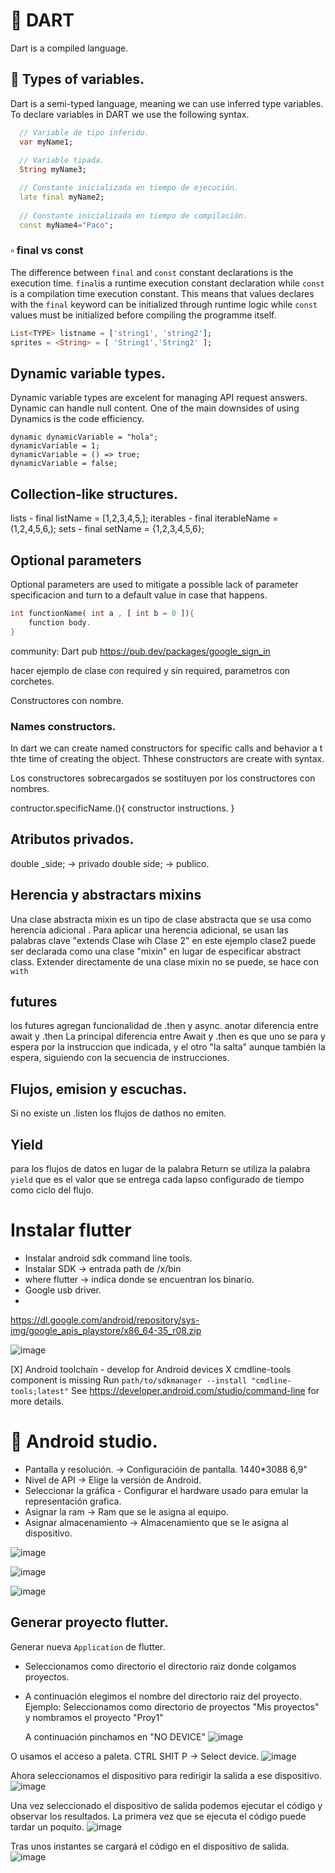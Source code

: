 # :pushpin: DART
Dart is a compiled language.


## :small_blue_diamond: Types of variables.
Dart is a semi-typed language, meaning we can use inferred type variables. To declare variables in DART we use the following syntax.

```dart
  // Variable de tipo inferido.
  var myName1;
  
  // Variable tipada.
  String myName3;

  // Constante inicializada en tiempo de ejecución.  
  late final myName2;
    
  // Constante inicializada en tiempo de compilación.
  const myName4="Paco";
```

### :white_small_square: final vs const
The difference between `final` and `const` constant declarations is the execution time. 
`final`is a runtime execution constant declaration while `const` is a compilation time execution constant. This means that values declares with the `final` keyword can be initialized through runtime logic while `const` values must be initialized before compiling the programme itself.

```dart
List<TYPE> listname = ['string1', 'string2'];
sprites = <String> = [ 'String1','String2' ];
```



## Dynamic variable types.
Dynamic variable types are excelent for managing API request answers. Dynamic can handle null content. One of the main downsides of using Dynamics is the code efficiency.

    dynamic dynamicVariable = "hola";
    dynamicVariable = 1;
    dynamicVariable = () => true;
    dynamicVariable = false;


## Collection-like structures.
lists - final listName = [1,2,3,4,5,];
iterables - final iterableName = (1,2,4,5,6,);
sets - final setName = {1,2,3,4,5,6};

## Optional parameters
Optional parameters are used to mitigate a possible lack of parameter specificacion and turn to a default value in case that happens.
```dart
int functionName( int a , [ int b = 0 ]){
    function body.
}
```



community: 
Dart pub
https://pub.dev/packages/google_sign_in

hacer ejemplo de clase con required y sin required, parametros con corchetes.


Constructores con nombre.

### Names constructors.
In dart we can create named constructors for specific calls and behavior a t thte time of creating the object.
Thhese constructors are create with syntax.

Los constructores sobrecargados se sostituyen por los constructores con nombres.

contructor.specificName.(){
constructor instructions.
}



## Atributos privados.
double _side; -> privado
double side; -> publico.

## Herencia y abstractars mixins
Una clase abstracta mixin es un tipo de clase abstracta que se usa como herencia adicional .
Para aplicar una herencia adicional, se usan las palabras clave "extends Clase wih Clase 2"
en este ejemplo clase2 puede ser declarada como una clase "mixin" en lugar de especificar abstract class.
Extender directamente de una clase mixin no se puede, se hace con `with`


## futures
los futures agregan funcionalidad de .then y async.
anotar diferencia entre await y .then
La principal diferencia entre Await  y .then  es que uno se para y espera por la instruccion que indicada, y el otro "la salta" aunque también la espera, siguiendo con la secuencia de instrucciones.

## Flujos, emision y escuchas.
Si no existe un .listen los flujos de dathos no emiten.

## Yield
para los flujos de datos en lugar de la palabra Return se utiliza la palabra `yield` que es el valor que se entrega cada lapso configurado de tiempo como ciclo del flujo.

# Instalar flutter
- Instalar android sdk command line tools.
- Instalar SDK -> entrada path de /x/bin
- where flutter -> indica donde se encuentran los binario.
- Google usb driver.
- 
https://dl.google.com/android/repository/sys-img/google_apis_playstore/x86_64-35_r08.zip

![image](https://github.com/user-attachments/assets/f8b23c11-f0c3-4277-a224-e23aefe5200e)

[X] Android toolchain - develop for Android devices
    X cmdline-tools component is missing
      Run `path/to/sdkmanager --install "cmdline-tools;latest"`
      See https://developer.android.com/studio/command-line for more details.




# 📌 Android studio.
- Pantalla y resolución. -> Configuracióin de pantalla. 1440*3088 6,9"
- Nivel de API -> Elige la versión de Android.
- Seleccionar la gráfica - Configurar el hardware usado para emular la representación grafica.
- Asignar la ram -> Ram que se le asigna al equipo. 
- Asignar almacenamiento -> Almacenamiento que se le asigna al dispositivo.

![image](https://github.com/user-attachments/assets/107cd511-1128-4391-8bcf-e4d5cedf3ac5)

![image](https://github.com/user-attachments/assets/cf341e67-70be-4d91-a51f-b61b6bc8c1fa)

![image](https://github.com/user-attachments/assets/4c9be88f-0216-4e7e-ba84-9aa4a44546e9)


## Generar proyecto flutter.
Generar nueva `Application` de flutter.
- Seleccionamos como directorio el directorio raiz donde colgamos proyectos. 
- A continuación elegimos el nombre del directorio raiz del proyecto.
Ejemplo: Seleccionamos como directorio de proyectos "Mis proyectos" y nombramos el proyecto "Proy1"

  A continuación pinchamos en "NO DEVICE"
  ![image](https://github.com/user-attachments/assets/2a4a1808-7746-4a22-9419-2f8c573a9fe3)

O usamos el acceso a paleta. CTRL SHIT P -> Select device.
![image](https://github.com/user-attachments/assets/ade394af-fe92-4ee6-999b-df81c4f2c800)

Ahora seleccionamos el dispositivo para redirigir la salida a ese dispositivo.
![image](https://github.com/user-attachments/assets/2c21cd50-5d71-485c-8ffd-7196c25761e3)

Una vez seleccionado el dispositivo de salida podemos ejecutar el código y observar los resultados.
La primera vez que se ejecuta el código puede tardar un poquito.
![image](https://github.com/user-attachments/assets/9f1b8292-70b1-4bc5-a3dc-611706a5f85a)

Tras unos instantes se cargará el código en el dispositivo de salida.
![image](https://github.com/user-attachments/assets/f2c9c040-a800-4700-aa05-66edbd933b1e)

